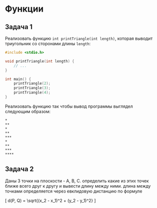 # Функции
## Задача 1
Реализовать функцию `int printTriangle(int length)`,
которая выводит триугольник со сторонами длины `length`:
```c
#include <stdio.h>

void printTriangle(int length) {
    // ...
}

int main() {
    printTriangle(2);
    printTriangle(3);
    printTriangle(4);
}
```
Реализовать функцию так чтобы вывод программы выглядел следующим образом:
```
*
**
*
**
***
*
**
***
****
```

## Задача 2
Даны 3 точки на плоскости - A, B, C.
определить какие из этих точек ближе всего друг к другу и
вывести длину между ними.
длина между точками определяется через евклидовую дистанцию по формуле

\[
d(P, Q) = \sqrt{(x_2 - x_1)^2 + (y_2 - y_1)^2}
\]
